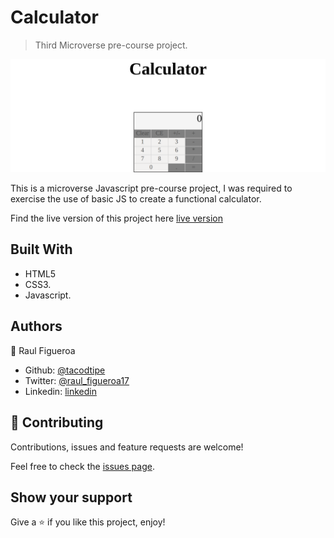 # Calculator

> Third Microverse pre-course project.

![screenshot](./app_screenshot.jpg)

This is a microverse Javascript pre-course project, I was required to exercise the use of basic JS to create a functional calculator.

Find the live version of this project here [live version](https://raw.githack.com/tacodtripe/calculator/master/index.html)

## Built With

- HTML5
- CSS3.
- Javascript.

## Authors

👤 Raul Figueroa

- Github: [@tacodtipe](https://github.com/tacodtripe)
- Twitter: [@raul_figueroa17](https://twitter.com/raul_figueroa17)
- Linkedin: [linkedin](https://www.linkedin.com/in/luis-raul-figueroa-soto-63411118a/)

## 🤝 Contributing

Contributions, issues and feature requests are welcome!

Feel free to check the [issues page](issues/).

## Show your support

Give a ⭐️ if you like this project, enjoy!

